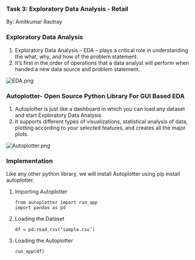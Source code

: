### Task 3: Exploratory Data Analysis - Retail

By: Amitkumar Rautray


### Exploratory Data Analysis
<ol> <li>Exploratory Data Analysis – EDA – plays a critical role in understanding the what, why, and how of the problem statement.</li>
<li>It’s first in the order of operations that a data analyst will perform when handed a new data source and problem statement.</li> 
</ol>

![EDA.png](https://blog.camelot-group.com/wp-content/uploads/2019/03/Picture2.png)


### Autoplotter- Open Source Python Library For GUI Based EDA

<ol> 
<li>Autoplotter is just like a dashboard in which you can load any dataset and start Exploratory Data Analysis</li>
<li>It supports different types of visualizations, statistical analysis of data, plotting according to your selected features, and creates all the major plots.</li>
</ol> 


![Autoplotter.png](https://i.ytimg.com/vi/r5uGJcp6ru0/maxresdefault.jpg)

### Implementation
Like any other python library, we will install Autoplotter using pip install autoplotter.

<ol> <li>Importing Autoplotter


```
from autoplotter import run_app 
import pandas as pd
```
</li> 

<li>Loading the Dataset


```
df = pd.read_csv(‘sample.csv’)
```
</li> 


<li>Loading the Autoplotter


```
run_app(df)
```
</li> 

</ol>
